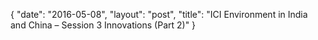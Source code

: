 {
   "date": "2016-05-08",
   "layout": "post",
   "title": "ICI Environment in India and China – Session 3 Innovations (Part 2)"
}

